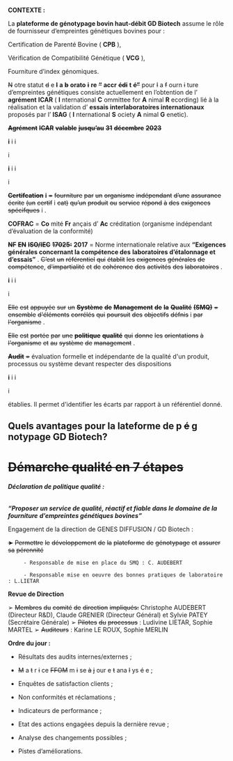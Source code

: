 **CONTEXTE :**

La **plateforme de génotypage bovin haut-débit GD Biotech**
assume le rôle de fournisseur d’empreintes génétiques
bovines pour :

  Certification de Parenté Bovine ( **CPB** ),

  Vérification de Compatibilité Génétique ( **VCG** ),

  Fourniture d’index génomiques.

~~N~~ otre statut ~~d~~ e ~~**l**~~ **a** ~~**b**~~ **orato** ~~**i**~~ **re** ~~**“**~~ **accr** ~~**édi**~~ **t** ~~**é”**~~ pour ~~l~~ a ~~f~~ ourn ~~i~~ ture
d’empreintes génétiques consiste actuellement en
l’obtention de l’ **agrément** **ICAR** ( **I** nternational **C** ommittee
for **A** nimal **R** ecording) lié à la réalisation et la validation
d’ **essais interlaboratoires internationaux** proposés par
l’ **ISAG** ( **I** nternational **S** ociety **A** nimal **G** enetic).

~~**Agrément**~~ ~~**ICAR**~~ ~~**valable**~~ ~~**jusqu’au**~~ ~~**31**~~ ~~**décembre**~~ ~~**2023**~~

**i** i
i

i


**i** i
i

i


~~**Certifcation**~~ **i** ~~=~~ ~~fourniture~~ ~~par~~ ~~un~~ ~~organisme~~ ~~indépendant~~ ~~d’une~~ ~~assurance~~ ~~écrite~~ ~~(un~~ ~~certif~~ i ~~cat)~~ ~~qu’un~~ ~~produit~~ ~~ou~~ ~~service~~ ~~répond~~ ~~à~~
~~des~~ ~~exigences~~ ~~spécifques~~ i .

**COFRAC** = **Co** mité **Fr** ançais d’ **Ac** créditation (organisme indépendant d’évaluation de la conformité)

~~**NF**~~ ~~**EN**~~ ~~**ISO/IEC**~~ ~~**17025:**~~ **2017** = Norme internationale relative aux **“Exigences générales concernant la compétence des**
**laboratoires d’étalonnage et d’essais”** . ~~C’est~~ ~~un~~ ~~référentiel~~ ~~qui~~ ~~établit~~ ~~les~~ ~~exigences~~ ~~générales~~ ~~de~~ ~~compétence~~, ~~d'impartialité~~ ~~et~~
~~de~~ ~~cohérence~~ ~~des~~ ~~activités~~ ~~des~~ ~~laboratoires~~ .

**i** i
i

i


~~Elle~~ ~~est~~ ~~appuyée~~ ~~sur~~ ~~un~~ ~~**Système**~~ ~~**de**~~ ~~**Management**~~ ~~**de**~~ ~~**la**~~ ~~**Qualité**~~ ~~**(SMQ)**~~ ~~=~~ ~~ensemble~~ ~~d'éléments~~ ~~corrélés~~ ~~qui~~ ~~poursuit~~ ~~des~~
~~objectifs~~ ~~défnis~~ i ~~par~~ ~~l'organisme~~ .

~~Elle~~ ~~est~~ ~~portée~~ ~~par~~ ~~une~~ ~~**politique**~~ ~~**qualité**~~ ~~qui~~ ~~donne~~ ~~les~~ ~~orientations~~ ~~à~~ ~~l'organisme~~ ~~et~~ ~~au~~ ~~système~~ ~~de~~ ~~management~~ .

~~**Audit**~~ ~~=~~ évaluation formelle et indépendante de la qualité d'un produit, processus ou système devant respecter des dispositions

**i** i
i

i

établies. Il permet d'identifier les écarts par rapport à un référentiel donné.

## Quels avantages pour la lateforme de p ~~é~~ g notypage GD Biotech?


# ~~Démarche qualité en 7 étapes~~
















###### **Déclaration de politique qualité :**

_**“Proposer un service de qualité, réactif et fiable dans le domaine de la fourniture**_
_**d’empreintes génétiques bovines”**_

Engagement de la direction de GENES DIFFUSION / GD Biotech :

~~➤~~ ~~Permettre~~ ~~le~~ ~~développement~~ ~~de~~ ~~la~~ ~~plateforme~~ ~~de~~ ~~génotypage~~ ~~et~~ ~~assurer~~ ~~sa~~ ~~pérennité~~

         - Responsable de mise en place du SMQ : C. AUDEBERT

         - Responsable mise en oeuvre des bonnes pratiques de laboratoire : L.LIETAR

**Revue de Direction**

➢ ~~Membres~~ ~~du~~ ~~comité~~ ~~de~~ ~~direction~~ ~~impliqués:~~ Christophe AUDEBERT (Directeur R&D), Claude GRENIER (Directeur Général) et Sylvie
PATEY (Secrétaire Générale)
➢ ~~Pilotes~~ ~~du~~ ~~processus~~ : Ludivine LIETAR, Sophie MARTEL
➢ ~~Auditeurs~~ : Karine LE ROUX, Sophie MERLIN

**Ordre du jour :**

 - Résultats des audits internes/externes ;

 - ~~M~~ a ~~t~~ r ~~i~~ ce ~~FFOM~~ m ~~i~~ se ~~à~~ ~~j~~ our e ~~t~~ ana ~~l~~ ys ~~é~~ e ;

 - Enquêtes de satisfaction clients ;

 - Non conformités et réclamations ;

 - Indicateurs de performance ;

 - Etat des actions engagées depuis la dernière revue ;

 - Analyse des changements possibles ;

 - Pistes d’améliorations.

